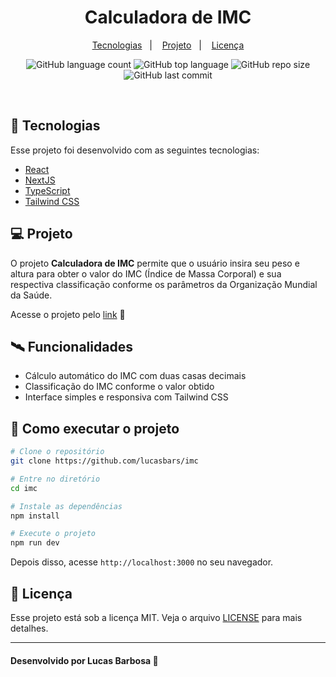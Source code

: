 <h1 align="center">
   Calculadora de IMC
</h1>

<p align="center">
  <a href="#-tecnologias">Tecnologias</a>&nbsp;&nbsp;&nbsp;|&nbsp;&nbsp;&nbsp;
  <a href="#-projeto">Projeto</a>&nbsp;&nbsp;&nbsp;|&nbsp;&nbsp;&nbsp;
  <a href="#-licença">Licença</a>
</p>

<p align="center">
  <img alt="GitHub language count" src="https://img.shields.io/github/languages/count/lucasbars/imc">
  <img alt="GitHub top language" src="https://img.shields.io/github/languages/top/lucasbars/imc">
  <img alt="GitHub repo size" src="https://img.shields.io/github/repo-size/lucasbars/imc">
  <img alt="GitHub last commit" src="https://img.shields.io/github/last-commit/lucasbars/imc">
</p>

<br>

## 🚀 Tecnologias

Esse projeto foi desenvolvido com as seguintes tecnologias:

- [React](https://reactjs.org/)
- [NextJS](https://nextjs.org/)
- [TypeScript](https://www.typescriptlang.org/)
- [Tailwind CSS](https://tailwindcss.com/)

## 💻 Projeto

O projeto **Calculadora de IMC** permite que o usuário insira seu peso e altura para obter o valor do IMC (Índice de Massa Corporal) e sua respectiva classificação conforme os parâmetros da Organização Mundial da Saúde.

Acesse o projeto pelo [link](https://lucasbars.github.io/imc/) 💜

## 🛰️ Funcionalidades

- Cálculo automático do IMC com duas casas decimais
- Classificação do IMC conforme o valor obtido
- Interface simples e responsiva com Tailwind CSS

## 🔧 Como executar o projeto

```bash
# Clone o repositório
git clone https://github.com/lucasbars/imc

# Entre no diretório
cd imc

# Instale as dependências
npm install

# Execute o projeto
npm run dev
```

Depois disso, acesse `http://localhost:3000` no seu navegador.

## 📝 Licença

Esse projeto está sob a licença MIT. Veja o arquivo [LICENSE](LICENSE.md) para mais detalhes.

---

#### Desenvolvido por Lucas Barbosa 💜